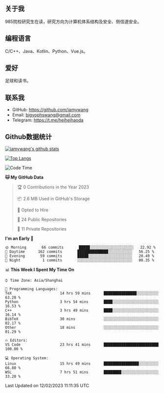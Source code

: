 ## 关于我

985院校研究生在读，研究方向为计算机体系结构及安全、侧信道安全。

## 编程语言

C/C++、Java、Kotlin、Python、Vue.js。

## 爱好

足球和读书。

## 联系我

- GitHub: https://github.com/iamywang
- Email: bigyophswang@gmail.com
- Telegram: https://t.me/heiheihaoda

## Github数据统计

[![iamywang's github stats](https://github-readme-stats.vercel.app/api?username=iamywang&count_private=true&show_icons=true)]()

[![Top Langs](https://github-readme-stats.vercel.app/api/top-langs/?username=iamywang&layout=compact)]()

<!--START_SECTION:waka-->
![Code Time](http://img.shields.io/badge/Code%20Time-719%20hrs%2015%20mins-blue)

**🐱 My GitHub Data** 

> 🏆 0 Contributions in the Year 2023
 > 
> 📦 2.6 MB Used in GitHub's Storage 
 > 
> 💼 Opted to Hire
 > 
> 📜 24 Public Repositories 
 > 
> 🔑 11 Private Repositories  
 > 
**I'm an Early 🐤** 

```text
🌞 Morning       66 commits       █████░░░░░░░░░░░░░░░░░░░░   22.92 % 
🌆 Daytime      162 commits       ██████████████░░░░░░░░░░░   56.25 % 
🌃 Evening       59 commits       █████░░░░░░░░░░░░░░░░░░░░   20.49 % 
🌙 Night          1 commits       ░░░░░░░░░░░░░░░░░░░░░░░░░   00.35 % 

```


📊 **This Week I Spent My Time On** 

```text
⌚︎ Time Zone: Asia/Shanghai

💬 Programming Languages: 
TeX                      14 hrs 59 mins      ███████████████░░░░░░░░░░   63.28 % 
Python                   3 hrs 54 mins       ████░░░░░░░░░░░░░░░░░░░░░   16.53 % 
C++                      3 hrs 49 mins       ████░░░░░░░░░░░░░░░░░░░░░   16.14 % 
BibTeX                   30 mins             ░░░░░░░░░░░░░░░░░░░░░░░░░   02.17 % 
Other                    18 mins             ░░░░░░░░░░░░░░░░░░░░░░░░░   01.29 % 

🔥 Editors: 
VS Code                  23 hrs 41 mins      █████████████████████████   100.00 % 

💻 Operating System: 
Linux                    15 hrs 49 mins      ████████████████░░░░░░░░░   66.80 % 
WSL                      7 hrs 51 mins       ████████░░░░░░░░░░░░░░░░░   33.20 % 

```


 Last Updated on 12/02/2023 11:11:35 UTC
<!--END_SECTION:waka-->
